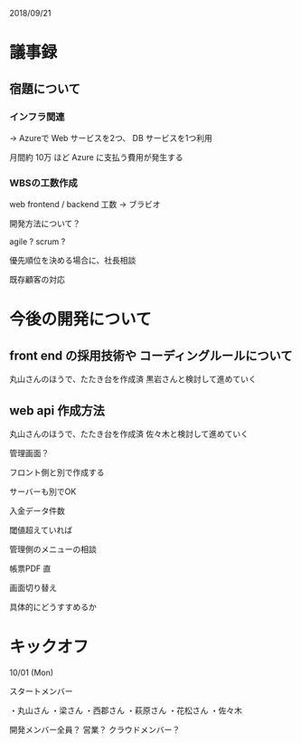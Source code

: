 2018/09/21

# 議事録

## 宿題について

### インフラ関連

→ Azureで Web サービスを2つ、 DB サービスを1つ利用

月間約 10万 ほど Azure に支払う費用が発生する

### WBSの工数作成

web frontend / backend 工数 → ブラビオ





開発方法について？

agile ? scrum ?

優先順位を決める場合に、社長相談

既存顧客の対応


# 今後の開発について

## front end の採用技術や コーディングルールについて

丸山さんのほうで、たたき台を作成済 黒岩さんと検討して進めていく

## web api 作成方法

丸山さんのほうで、たたき台を作成済 佐々木と検討して進めていく

管理画面？

フロント側と別で作成する

サーバーも別でOK

入金データ件数

閾値超えていれば

管理側のメニューの相談

帳票PDF 直

画面切り替え


具体的にどうすすめるか

# キックオフ

10/01 (Mon)

スタートメンバー

・丸山さん
・梁さん
・西郡さん
・萩原さん
・花松さん
・佐々木

開発メンバー全員？
営業？
クラウドメンバー？


